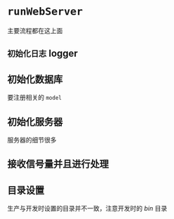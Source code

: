 # `runWebServer`
主要流程都在这上面

## `初始化日志` logger

## 初始化数据库
要注册相关的 `model`

## 初始化服务器
服务器的细节很多

## 接收信号量并且进行处理
 
##  目录设置
生产与开发时设置的目录并不一致，注意开发时的 *bin* 目录